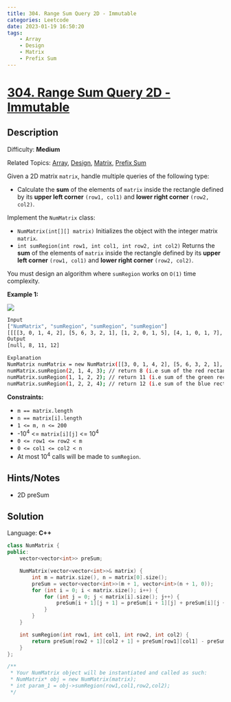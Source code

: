 ```yaml
---
title: 304. Range Sum Query 2D - Immutable
categories: Leetcode
date: 2023-01-19 16:50:20
tags:
    - Array
    - Design
    - Matrix
    - Prefix Sum
---
```


# [304\. Range Sum Query 2D - Immutable](https://leetcode.com/problems/range-sum-query-2d-immutable/)

## Description

Difficulty: **Medium**

Related Topics: [Array](https://leetcode.com/tag/array/), [Design](https://leetcode.com/tag/design/), [Matrix](https://leetcode.com/tag/matrix/), [Prefix Sum](https://leetcode.com/tag/prefix-sum/)

Given a 2D matrix `matrix`, handle multiple queries of the following type:

* Calculate the **sum** of the elements of `matrix` inside the rectangle defined by its **upper left corner** `(row1, col1)` and **lower right corner** `(row2, col2)`.

Implement the `NumMatrix` class:

* `NumMatrix(int[][] matrix)` Initializes the object with the integer matrix `matrix`.
* `int sumRegion(int row1, int col1, int row2, int col2)` Returns the **sum** of the elements of `matrix` inside the rectangle defined by its **upper left corner** `(row1, col1)` and **lower right corner** `(row2, col2)`.

You must design an algorithm where `sumRegion` works on `O(1)` time complexity.

**Example 1:**

![](https://assets.leetcode.com/uploads/2021/03/14/sum-grid.jpg)

```bash
Input
["NumMatrix", "sumRegion", "sumRegion", "sumRegion"]
[[[[3, 0, 1, 4, 2], [5, 6, 3, 2, 1], [1, 2, 0, 1, 5], [4, 1, 0, 1, 7], [1, 0, 3, 0, 5]]], [2, 1, 4, 3], [1, 1, 2, 2], [1, 2, 2, 4]]
Output
[null, 8, 11, 12]

Explanation
NumMatrix numMatrix = new NumMatrix([[3, 0, 1, 4, 2], [5, 6, 3, 2, 1], [1, 2, 0, 1, 5], [4, 1, 0, 1, 7], [1, 0, 3, 0, 5]]);
numMatrix.sumRegion(2, 1, 4, 3); // return 8 (i.e sum of the red rectangle)
numMatrix.sumRegion(1, 1, 2, 2); // return 11 (i.e sum of the green rectangle)
numMatrix.sumRegion(1, 2, 2, 4); // return 12 (i.e sum of the blue rectangle)
```

**Constraints:**

* `m == matrix.length`
* `n == matrix[i].length`
* `1 <= m, n <= 200`
* -10<sup>4</sup> <= `matrix[i][j]` <= 10<sup>4</sup>
* `0 <= row1 <= row2 < m`
* `0 <= col1 <= col2 < n`
* At most 10<sup>4</sup> calls will be made to `sumRegion`.

## Hints/Notes

* 2D preSum

## Solution

Language: **C++**

```C++
class NumMatrix {
public:
    vector<vector<int>> preSum;

    NumMatrix(vector<vector<int>>& matrix) {
        int m = matrix.size(), n = matrix[0].size();
        preSum = vector<vector<int>>(m + 1, vector<int>(n + 1, 0));
        for (int i = 0; i < matrix.size(); i++) {
            for (int j = 0; j < matrix[i].size(); j++) {
                preSum[i + 1][j + 1] = preSum[i + 1][j] + preSum[i][j + 1] - preSum[i][j] + matrix[i][j];
            }
        }
    }

    int sumRegion(int row1, int col1, int row2, int col2) {
        return preSum[row2 + 1][col2 + 1] + preSum[row1][col1] - preSum[row1][col2 + 1] - preSum[row2 + 1][col1];
    }
};

/**
 * Your NumMatrix object will be instantiated and called as such:
 * NumMatrix* obj = new NumMatrix(matrix);
 * int param_1 = obj->sumRegion(row1,col1,row2,col2);
 */
```
